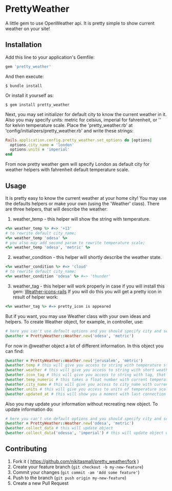 # PrettyWeather

A little gem to use OpenWeather api. It is pretty simple to show current weather on your site!

## Installation

Add this line to your application's Gemfile:

```ruby
gem 'pretty_weather'
```

And then execute:

    $ bundle install

Or install it yourself as:

    $ gem install pretty_weather

Next, you may set initializer for default city to know the current weather in it.
Also you may specify units: metric for celsius, imperial for fahrenheit, or '' for kelvin temperature scale.
Place the 'pretty_weather.rb' at 'config/initializers/pretty_weather.rb' and write these strings:

```ruby
Rails.application.config.pretty_weather.set_options do |options|
  options.city_name = 'london'
  options.units = 'imperial'
end
```

From now pretty weather gem will specify London as default city for weather helpers with fahrenheit default temperature scale.

## Usage

It is pretty easy to know the current weather at your home city!
You may use the defaults helpers or make your own (using the 'Weather' class).
There are three helpers, that will describe the weather:

1. weather_temp - this helper will show the string with temperature.

```ruby
<%= weather_temp %> #=> '+13'
# to rewrite default city_name;
<%= weather_temp 'odesa' %>
# you also may add second param to rewrite temperature scale;
<%= weather_temp 'odesa', 'metric' %>
```

2. weather_condition - this helper will shortly describe the weather state.

```ruby
<%= weather_condition %> #=> 'cloud'
# to rewrite default city_name;
<%= weather_condition 'odesa' %> #=> 'thunder'
```

3. weather_tag - this helper will work properly in case if you will install this gem:
[Weather-icons-rails](https://github.com/CodySchaaf/weather-icons-rails)
If you will do this you will get a pretty icon in result of helper work:

```ruby
<%= weather_tag %> #=> pretty_icon is appeared
```

But if you want, you may use Weather class with your own ideas and helpers.
To create Weather object, for example, in controller, use:

```ruby
# here you can't use default options and you should specify city and scale.
@weather = PrettyWeather::Weather.new('odesa', 'metric')
```
For now in @weather object a lot of different information.
In this object you can find:

```ruby
@weather = PrettyWeather::Weather.new('jerusalem', 'metric')
@weather.temp # this will give you access to string with temperature state; like '+22'.
@weather.weather # this will give you access to string with short weather description; like 'cloud'.
@weather.icon_tag # this will give you access to string with tag, that you can place into your view; like '<i class="wi wi-cloudy"></i>'.
@weather.temp_numeric # this takes a float number with current temperature state; like '16.536'.
@weather.city_name # this will give you access to city_name with current weather. Also you may change city to update your current position.
@weather.units # this will give you access to units of temperature scale. Also you may change units to update your scale.
@weather.updated_at # this will show you a moment with last connection to the openweather server.
```

Also you may update your information without recreating new object. To update information do:

```ruby
# here you can't use default options and you should specify city and scale.
@weather = PrettyWeather::Weather.new('odesa', 'metric')
@weather.collect_data # this will update object
@weather.collect_data('odessa', 'imperial') # this will update object with new city and scale (information about new city or scale will not be saved!)
```


## Contributing

1. Fork it ( https://github.com/nikitasmall/pretty_weather/fork )
2. Create your feature branch (`git checkout -b my-new-feature`)
3. Commit your changes (`git commit -am 'Add some feature'`)
4. Push to the branch (`git push origin my-new-feature`)
5. Create a new Pull Request
